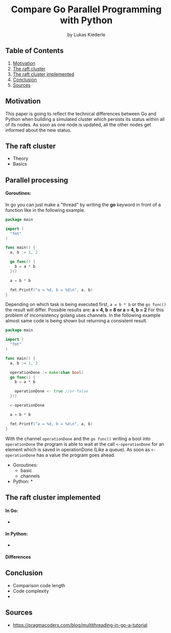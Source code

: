 <h1 align="center">Compare Go Parallel Programming with Python</h1>
<p align="center">by Lukas Kiederle</p>

## Table of Contents
1. [Motivation](#motivation)
2. [The raft cluster](#the-raft-cluster)
3. [The raft cluster implemented](#the-raft-cluster-implemented)
3. [Conclusion](#conclusion)
3. [Sources](#sources)

## Motivation
This paper is going to reflect the technical differences between
Go and Python when building a simulated cluster which persists its status
 within all of its nodes. As soon as one node is updated, all the other
 nodes get informed about the new status.


## The raft cluster
* Theory
* Basics

## Parallel processing

#### Goroutines:
In go you can just make a "thread" by writing the **go** keyword
in front of a function like in the following example.

``` go
package main

import (
  "fmt"
)

func main() {
  a, b := 1, 2

  go func() {
    b = a * b
  }()

  a = b * b

  fmt.Printf("a = %d, b = %d\n", a, b)
}
```
Depending on which task is being executed first, `a = b * b` or
the `go func()` the result will differ. Possible results are: 
**a = 4, b = 8 or a = 4, b = 2**
For this problem of inconsistency golang uses channels. In the
following example almost same code is being shown but returning 
a consistent result.

```go
package main

import (
  "fmt"
)

func main() {
  a, b := 1, 2

  operationDone := make(chan bool)
  go func() {
    b = a * b

    operationDone <- true //or false
  }()

  <-operationDone

  a = b * b

  fmt.Printf("a = %d, b = %d\n", a, b)
}
```
With the channel `operationDone` and the `go func()` writing a bool
into `operationDone` the program is able to wait at the call
`<-operationDone` for an element which is saved in operationDone
(Like a queue).
As soon as `<-operationDone` has a value the program goes ahead.

* Goroutines:
    * basic
    * channels
* Python: 
    * 

## The raft cluster implemented

#### In Go:
* 

#### In Python:
*

#### Differences

## Conclusion
* Comparison code length
* Code complexity
* 

## Sources
* https://pragmacoders.com/blog/multithreading-in-go-a-tutorial